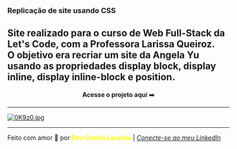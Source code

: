 ### Replicação de site usando CSS 
Site realizado para o curso de Web Full-Stack da Let's Code, com a Professora Larissa Queiroz.<br>
O objetivo era recriar um site da Angela Yu usando as propriedades display block, display inline, display inline-block e position.<br>
--- 
<div align="center">
<strong>Acesse o projeto aqui</strong> ➡️ 
</div>

---
[![0K9z0.jpg](https://i.im.ge/2021/08/09/0K9z0.jpg)](https://im.ge/i/0K9z0)

---
Feito com amor :hugs: por <font color="yellow"> **Dev Camila Lacerda**</font>    | [*Conecte-se ao meu LinkedIn*](https://www.linkedin.com/in/camila-lacerda/)

